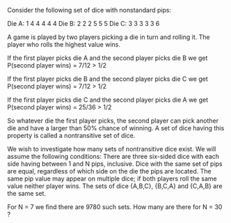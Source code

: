 

Consider the following set of dice with nonstandard pips:


Die A: 1 4 4 4 4 4
Die B: 2 2 2 5 5 5
Die C: 3 3 3 3 3 6


A game is played by two players picking a die in turn and rolling it. The player who rolls the highest value wins.


If the first player picks die A and the second player picks die B we get
P(second player wins) = 7/12 > 1/2


If the first player picks die B and the second player picks die C we get
P(second player wins) = 7/12 > 1/2


If the first player picks die C and the second player picks die A we get
P(second player wins) = 25/36 > 1/2


So whatever die the first player picks, the second player can pick another die and have a larger than 50% chance of winning.
A set of dice having this property is called a nontransitive set of dice.


We wish to investigate how many sets of nontransitive dice exist. We will assume the following conditions:
There are three six-sided dice with each side having between 1 and N pips, inclusive.
Dice with the same set of pips are equal, regardless of which side on the die the pips are located.
The same pip value may appear on multiple dice; if both players roll the same value neither player wins.
The sets of dice {A,B,C}, {B,C,A} and {C,A,B} are the same set.



For N = 7 we find there are 9780 such sets.
How many are there for N = 30 ?

